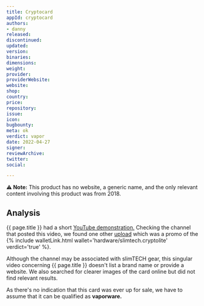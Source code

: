 ```yaml
---
title: Cryptocard
appId: cryptocard
authors:
- danny
released: 
discontinued: 
updated: 
version: 
binaries: 
dimensions: 
weight: 
provider: 
providerWebsite: 
website: 
shop: 
country: 
price: 
repository: 
issue: 
icon: 
bugbounty: 
meta: ok
verdict: vapor
date: 2022-04-27
signer: 
reviewArchive: 
twitter: 
social:

---
```


**⚠️ Note:** This product has no website, a generic name, and the only relevant content involving this product was from 2018.  

## Analysis 

{{ page.title }} had a short [YouTube demonstration.](https://www.youtube.com/watch?v=_EJBRUYfPiw) Checking the channel that posted this video, we found one other [upload](https://www.youtube.com/watch?v=lRrSz6__2lU) which was a promo of the {% include walletLink.html wallet='hardware/slimtech.cryptolite' verdict='true' %}. 

 Although the channel may be associated with slimTECH gear, this singular video concerning {{ page.title }} doesn't list a brand name or provide a website. We also searched for clearer images of the card online but did not find relevant results.
 
 As there's no indication that this card was ever up for sale, we have to assume that it can be qualified as **vaporware.**

